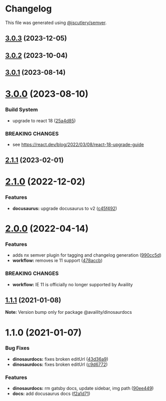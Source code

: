 # Changelog

This file was generated using [@jscutlery/semver](https://github.com/jscutlery/semver).

## [3.0.3](https://github.com/Availity/availity-workflow/compare/@availity/dinosaurdocs@3.0.2...@availity/dinosaurdocs@3.0.3) (2023-12-05)



## [3.0.2](https://github.com/Availity/availity-workflow/compare/@availity/dinosaurdocs@3.0.1...@availity/dinosaurdocs@3.0.2) (2023-10-04)



## [3.0.1](https://github.com/Availity/availity-workflow/compare/@availity/dinosaurdocs@3.0.0...@availity/dinosaurdocs@3.0.1) (2023-08-14)



# [3.0.0](https://github.com/Availity/availity-workflow/compare/@availity/dinosaurdocs@2.1.1...@availity/dinosaurdocs@3.0.0) (2023-08-10)


### Build System

* upgrade to react 18 ([25a4d85](https://github.com/Availity/availity-workflow/commit/25a4d85716c3444e9d97a4664f5fbcd526e17bea))


### BREAKING CHANGES

* see https://react.dev/blog/2022/03/08/react-18-upgrade-guide



## [2.1.1](https://github.com/Availity/availity-workflow/compare/@availity/dinosaurdocs@2.1.0...@availity/dinosaurdocs@2.1.1) (2023-02-01)



# [2.1.0](https://github.com/Availity/availity-workflow/compare/@availity/dinosaurdocs@2.0.0...@availity/dinosaurdocs@2.1.0) (2022-12-02)


### Features

* **docusaurus:** upgrade docusaurus to v2 ([c45f492](https://github.com/Availity/availity-workflow/commit/c45f492898fb7b2f9ddca2d60f52933ffc324757))



# [2.0.0](https://github.com/Availity/availity-workflow/compare/@availity/dinosaurdocs@1.1.1...@availity/dinosaurdocs@2.0.0) (2022-04-14)


### Features

* adds nx semver plugin for tagging and changelog generation ([990cc5d](https://github.com/Availity/availity-workflow/commit/990cc5d9bc5f24b5058a90c11d05c67d836bbaf1))
* **workflow:** removes ie 11 support ([478accb](https://github.com/Availity/availity-workflow/commit/478accb39ba5bc1474a44a8577a10b463888fa5f))


### BREAKING CHANGES

* **workflow:** IE 11 is officially no longer supported by Availity



## [1.1.1](https://github.com/Availity/availity-workflow/compare/@availity/dinosaurdocs@1.1.0...@availity/dinosaurdocs@1.1.1) (2021-01-08)

**Note:** Version bump only for package @availity/dinosaurdocs





# 1.1.0 (2021-01-07)


### Bug Fixes

* **dinosaurdocs:** fixes broken editUrl ([43d36a9](https://github.com/Availity/availity-workflow/commit/43d36a9dce05113e7eb90d3ddd5541ce3704b44d))
* **dinosaurdocs:** fixes broken editUrl ([c9d6772](https://github.com/Availity/availity-workflow/commit/c9d677271f0b92f3e6553f158f2f66e7a89c1936))


### Features

* **dinosaurdocs:** rm gatsby docs, update sidebar, img path ([90ee449](https://github.com/Availity/availity-workflow/commit/90ee449b7d3b5962236b8f684ffe32f3a467eba5))
* **docs:** add docusaurus docs ([f2a1d71](https://github.com/Availity/availity-workflow/commit/f2a1d71eaa60b645711efb04e30028ff8926f8dc))
